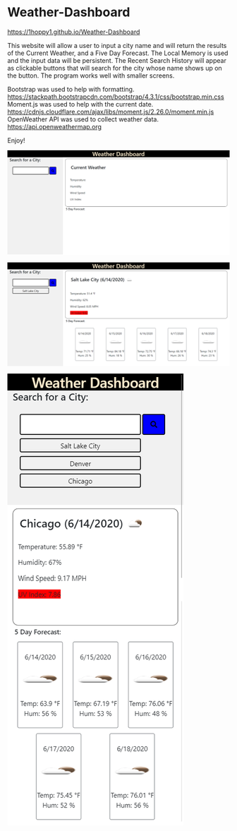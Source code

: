 # Weather-Dashboard

https://1hoppy1.github.io/Weather-Dashboard

This website will allow a user to input a city name and will return the results of the Current Weather, and a Five Day Forecast.
The Local Memory is used and the input data will be persistent.
The Recent Search History will appear as clickable buttons that will search for the city whose name shows up on the button.
The program works well with smaller screens.

Bootstrap was used to help with formatting. https://stackpath.bootstrapcdn.com/bootstrap/4.3.1/css/bootstrap.min.css
Moment.js was used to help with the current date. https://cdnjs.cloudflare.com/ajax/libs/moment.js/2.26.0/moment.min.js
OpenWeather API was used to collect weather data. https://api.openweathermap.org

Enjoy!

![Weather-Dashboard image](./assets/images/FirstImage.png)

![Weather-Dashboard image](./assets/images/SecondImage.png)

![Weather-Dashboard image](./assets/images/ThirdImage.png)